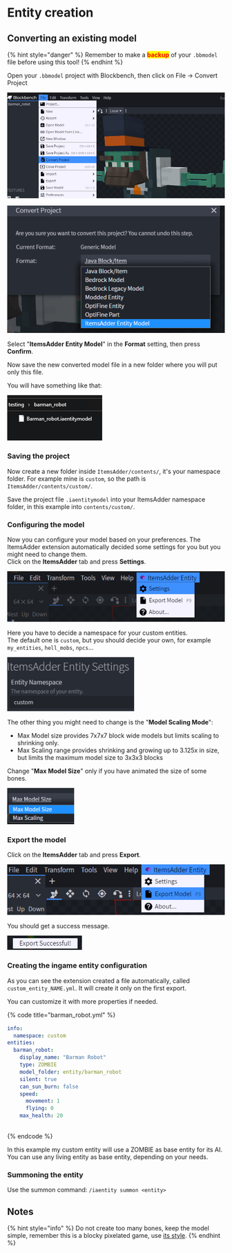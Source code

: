 # Entity creation

## Converting an existing model

{% hint style="danger" %}
Remember to make a <mark style="color:red;">**backup**</mark> of your `.bbmodel` file before using this tool!
{% endhint %}

Open your `.bbmodel` project with Blockbench, then click on File -> Convert Project

![](<../../../.gitbook/assets/image (215).png>)

![](<../../../.gitbook/assets/image (58).png>)

Select "**ItemsAdder Entity Model**" in the **Format** setting, then press **Confirm**.

Now save the new converted model file in a new folder where you will put only this file.

You will have something like that:

![](<../../../.gitbook/assets/image (182).png>)

### Saving the project

Now create a new folder inside `ItemsAdder/contents/`, it's your namespace folder. For example mine is `custom`, so the path is `ItemsAdder/contents/custom/`.

Save the project file `.iaentitymodel` into your ItemsAdder namespace folder, in this example into `contents/custom/`.

### Configuring the model

Now you can configure your model based on your preferences. The ItemsAdder extension automatically decided some settings for you but you might need to change them.\
Click on the **ItemsAdder** tab and press **Settings**.

![](<../../../.gitbook/assets/image (220).png>)

Here you have to decide a namespace for your custom entities.\
The default one is `custom`, but you should decide your own, for example `my_entities`, `hell_mobs`, `npcs`...

![](<../../../.gitbook/assets/image (69).png>)

The other thing you might need to change is the "**Model Scaling Mode**":

* Max Model size provides 7x7x7 block wide models but limits scaling to shrinking only.
* Max Scaling range provides shrinking and growing up to 3.125x in size, but limits the maximum model size to 3x3x3 blocks

Change "**Max Model Size**" only if you have animated the size of some bones.

![](<../../../.gitbook/assets/image (170).png>)

### Export the model

Click on the **ItemsAdder** tab and press **Export**.

![](<../../../.gitbook/assets/image (179).png>)

You should get a success message.

![](<../../../.gitbook/assets/image (66).png>)

### Creating the ingame entity configuration

As you can see the extension created a file automatically, called `custom_entity_NAME.yml`. It will create it only on the first export.

You can customize it with more properties if needed.

{% code title="barman_robot.yml" %}
```yaml
info:
  namespace: custom
entities:
  barman_robot:
    display_name: "Barman Robot"
    type: ZOMBIE
    model_folder: entity/barman_robot
    silent: true
    can_sun_burn: false
    speed:
      movement: 1
      flying: 0
    max_health: 20
      
```
{% endcode %}

In this example my custom entity will use a ZOMBIE as base entity for its AI.\
You can use any living entity as base entity, depending on your needs.

### Summoning the entity

Use the summon command: `/iaentity summon <entity>`

## Notes

{% hint style="info" %}
Do not create too many bones, keep the model simple, remember this is a blocky pixelated game, use [its style](advanced-method/broken-reference/).
{% endhint %}
